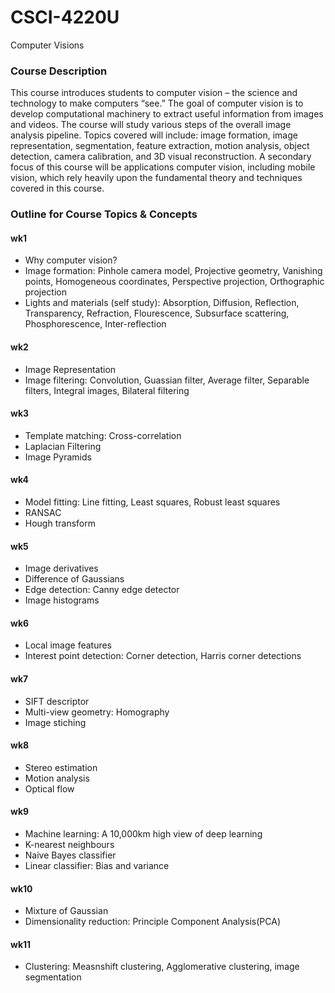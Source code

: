 # CSCI-4220U
Computer Visions


### Course Description
This course introduces students to computer vision – the science and technology to make computers “see.” The goal of computer vision is to develop computational machinery to extract useful information from images and videos. The course will study various steps of the overall image analysis pipeline. Topics covered will include: image formation, image representation, segmentation, feature extraction, motion analysis, object detection, camera calibration, and
3D visual reconstruction. A secondary focus of this course will be applications computer vision, including mobile vision, which rely heavily upon the fundamental theory and techniques covered in this course.

### Outline for Course Topics & Concepts
#### wk1
- Why computer vision?
- Image formation: Pinhole camera model, Projective geometry, Vanishing points, Homogeneous coordinates, Perspective projection, Orthographic projection
- Lights and materials (self study): Absorption, Diffusion, Reflection, Transparency, Refraction, Flourescence, Subsurface scattering, Phosphorescence, Inter-reflection
#### wk2
- Image Representation
- Image filtering: Convolution, Guassian filter, Average filter, Separable filters, Integral images, Bilateral filtering
#### wk3
- Template matching: Cross-correlation
- Laplacian Filtering
- Image Pyramids
#### wk4
- Model fitting: Line fitting, Least squares, Robust least squares
- RANSAC
- Hough transform
#### wk5
- Image derivatives
- Difference of Gaussians
- Edge detection: Canny edge detector
- Image histograms
#### wk6
- Local image features
- Interest point detection: Corner detection, Harris corner detections
#### wk7
- SIFT descriptor
- Multi-view geometry: Homography
- Image stiching
#### wk8
- Stereo estimation
- Motion analysis
- Optical flow
#### wk9
- Machine learning: A 10,000km high view of deep learning
- K-nearest neighbours
- Naive Bayes classifier
- Linear classifier: Bias and variance
#### wk10
- Mixture of Gaussian
- Dimensionality reduction: Principle Component Analysis(PCA)
#### wk11
- Clustering: Measnshift clustering, Agglomerative clustering, image segmentation
